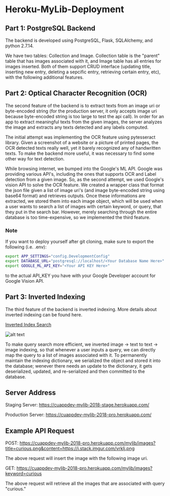 # Heroku-MyLib-Deployment

## Part 1: PostgreSQL Backend
The backend is developed using PostgreSQL, Flask, SQLAlchemy, and python 2.7.14.

We have two tables: Collection and Image. Collection table is the "parent" table that has images associated with it, and Image table has all entries for images inserted. Both of them support CRUD interface (updating title, inserting new entry, deleting a sepcific entry, retrieving certain entry, etc), with the following additional features.

## Part 2: Optical Character Recognition (OCR)
The second feature of the backend is to extract texts from an image uri or byte-encoded string (for the production server, it only accepts image uri because byte-encoded string is too large to test the api call). In order for an app to extract meaningful texts from the given images, the server analyzes the image and extracts any texts detected and any labels computed.

The initial attempt was implementing the OCR feature using pytesseract library. Given a screenshot of a website or a picture of printed pages, the OCR detected texts really well, yet it barely recognized any of handwritten texts. To make the backend more useful, it was necessary to find some other way for text detection.

While browsing internet, we bumped into the Google's ML API. Google was providing various API's, including the ones that supports OCR and Label detection from a given image. So, as the second attempt, we used Google's vision API to solve the OCR feature. We created a wrapper class that format the json file given a list of image uri's (and image byte-encoded string using base64 format) and retrieves outputs. Once these informations are extracted, we stored them into each image object, which will be used when a user wants to search a list of images with certain keyword, or query, that they put in the search bar. However, merely searching through the entire database is too time-expensive, so we implemented the third feature.

### Note
If you want to deploy yourself after git cloning, make sure to export the following (i.e. .env):

```bash
export APP_SETTINGS="config.DevelopmentConfig"
export DATABASE_URL="postgresql://localhost/<Your Database Name Here>"
export GOOGLE_ML_API_KEY="<Your API KEY Here>"
```

to the actual API_KEY you have with your Google Developer account for Google Vision API.

## Part 3: Inverted Indexing
The third feature of the backend is inverted indexing. More details about inverted indexing can be found here.

[Inverted Index Search](https://www.quora.com/What-is-inverted-index-It-is-a-well-known-fact-that-you-need-to-build-indexes-to-implement-efficient-searches-What-is-the-difference-between-index-and-inverted-index-and-how-does-one-build-inverted-index)

![alt text](https://qph.fs.quoracdn.net/main-qimg-64eb40af5510bc3e201726674197b3dc-c)

To make query search more efficient, we inverted image -> text to text -> image indexing, so that whenever a user inputs a query, we can directly map the query to a list of images associated with it. To permanently maintain the indexing dictionary, we serialized the object and stored it into the database; wenever there needs an update to the dictionary, it gets deserialized, updated, and re-serialized and then committed to the database.

## Server Address
Staging Server: https://cuappdev-mylib-2018-stage.herokuapp.com/

Production Server: https://cuappdev-mylib-2018-pro.herokuapp.com/

## Example API Request
POST: https://cuappdev-mylib-2018-pro.herokuapp.com/mylib/images?title=curious.png&content=https://i.stack.imgur.com/vrkIj.png

The above request will insert the image with the following image uri.

GET: https://cuappdev-mylib-2018-pro.herokuapp.com/mylib/images?keyword=curious

The above request will retrieve all the images that are associated with query "curious."
